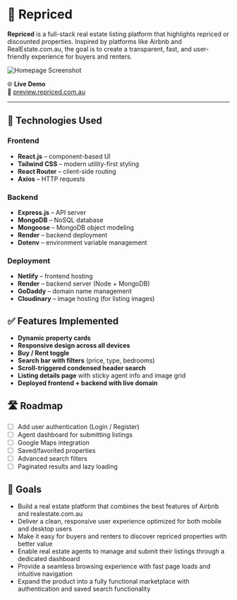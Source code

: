 # 🏡 Repriced

**Repriced** is a full-stack real estate listing platform that highlights repriced or discounted properties. Inspired by platforms like Airbnb and RealEstate.com.au, the goal is to create a transparent, fast, and user-friendly experience for buyers and renters.

![Homepage Screenshot](./assets/repriced-homepage-screenshot.png)

🌐 **Live Demo**  
🔗 [preview.repriced.com.au](https://preview.repriced.com.au)

---

## 🚀 Technologies Used

### Frontend

- **React.js** – component-based UI
- **Tailwind CSS** – modern utility-first styling
- **React Router** – client-side routing
- **Axios** – HTTP requests

### Backend

- **Express.js** – API server
- **MongoDB** – NoSQL database
- **Mongoose** – MongoDB object modeling
- **Render** – backend deployment
- **Dotenv** – environment variable management

### Deployment

- **Netlify** – frontend hosting
- **Render** – backend server (Node + MongoDB)
- **GoDaddy** – domain name management
- **Cloudinary** – image hosting (for listing images)

## ✅ Features Implemented

- **Dynamic property cards**
- **Responsive design across all devices**
- **Buy / Rent toggle**
- **Search bar with filters** (price, type, bedrooms)
- **Scroll-triggered condensed header search**
- **Listing details page** with sticky agent info and image grid
- **Deployed frontend + backend with live domain**

## 🛣️ Roadmap

- [ ] Add user authentication (Login / Register)
- [ ] Agent dashboard for submitting listings
- [ ] Google Maps integration
- [ ] Saved/favorited properties
- [ ] Advanced search filters
- [ ] Paginated results and lazy loading

## 🎯 Goals

- Build a real estate platform that combines the best features of Airbnb and realestate.com.au
- Deliver a clean, responsive user experience optimized for both mobile and desktop users
- Make it easy for buyers and renters to discover repriced properties with better value
- Enable real estate agents to manage and submit their listings through a dedicated dashboard
- Provide a seamless browsing experience with fast page loads and intuitive navigation
- Expand the product into a fully functional marketplace with authentication and saved search functionality
